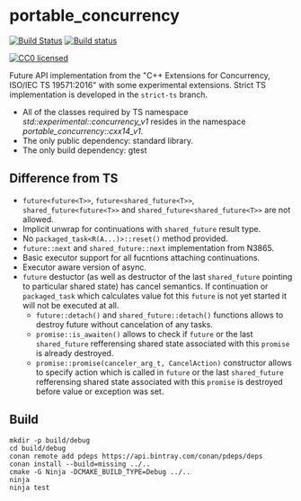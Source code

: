 # portable_concurrency

[![Build Status](https://travis-ci.org/VestniK/portable_concurrency.svg?branch=master)](https://travis-ci.org/VestniK/portable_concurrency)
[![Build status](https://ci.appveyor.com/api/projects/status/r2d3py3ioae5bv7u?svg=true)](https://ci.appveyor.com/project/VestniK/portable-concurrency)

[![CC0 licensed](http://i.creativecommons.org/p/zero/1.0/88x31.png)](https://creativecommons.org/publicdomain/zero/1.0/)

Future API implementation from the "C++ Extensions for Concurrency, ISO/IEC TS 19571:2016" with some experimental
extensions. Strict TS implementation is developed in the `strict-ts` branch.

 * All of the classes required by TS namespace *std::experimental::concurrency_v1* resides in the namespace *portable_concurrency::cxx14_v1*.
 * The only public dependency: standard library.
 * The only build dependency: gtest

## Difference from TS

 * `future<future<T>>`, `future<shared_future<T>>`, `shared_future<future<T>>` and `shared_future<shared_future<T>>` are
   not allowed.
 * Implicit unwrap for continuations with `shared_future` result type.
 * No `packaged_task<R(A...)>::reset()` method provided.
 * `future::next` and `shared_future::next` implementation from N3865.
 * Basic executor support for all fucntions attaching continuations.
 * Executor aware version of async.
 * `future` destuctor (as well as destructor of the last `shared_future` pointing to particular shared state) has cancel
   semantics. If continuation or `packaged_task` which calculates value fot this `future` is not yet started it will not
   be executed at all.
   * `future::detach()` and `shared_future::detach()` functions allows to destroy future without cancelation of any tasks.
   * `promise::is_awaiten()` allows to check if `future` or the last `shared_future` refferensing shared state associated
     with this `promise` is already destroyed.
   * `promise::promise(canceler_arg_t, CancelAction)` constructor allows to specify action which is called in `future`
     or the last `shared_future` refferensing shared state associated with this `promise` is destroyed before value or
     exception was set.

## Build

    mkdir -p build/debug
    cd build/debug
    conan remote add pdeps https://api.bintray.com/conan/pdeps/deps
    conan install --build=missing ../..
    cmake -G Ninja -DCMAKE_BUILD_TYPE=Debug ../..
    ninja
    ninja test

